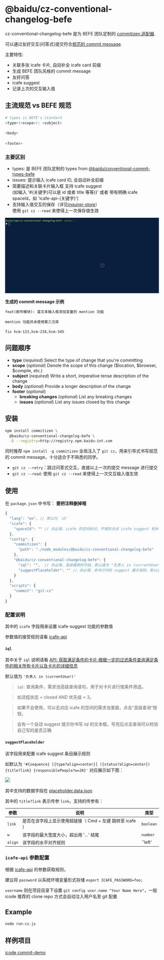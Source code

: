 # @baidu/cz-conventional-changelog-befe

cz-conventional-changelog-befe 是为 BEFE 团队定制的 [commitizen 适配器](https://github.com/commitizen/cz-cli#adapters).

可以通过友好交互(问答式)提交符合[规范的 commit message](https://www.conventionalcommits.org/).

主要特性:

- 关联多张 icafe 卡片, 自动补全 icafe card 前缀
- 生成 BEFE 团队风格的 commit message
- 友好问答
- icafe suggest
- 记录上次的交互输入值

## 主流规范 vs BEFE 规范

```bash
# types is BEFE's standard
<type>(<scope>): <subject>

<body>

<footer>
```

### 主要区别

- types: 是 BEFE 团队定制的 types from [@baidu/conventional-commit-types-befe](http://gitlab.baidu.com/be-fe/conventional-commit-types-befe)
- issues: 提示输入 icafe card ID, 会自动补全前缀
- 简要描述和关联卡片输入框 支持 icafe suggest  
  (如输入 '#{关键字(可以是 id 或者 title 等等)}' 或者 带有明确 icafe spaceId，如 'icafe-api-{关键字}')
- 支持输入值交互的保存（详见[inquirer-store](https://github.com/imcuttle/inquirer-store)）  
  使用 `git cz --read` 来使得上一次保存值生效

![](./snapshot.gif)

**生成的 commit message 示例**

```text
feat(邮件模块): 富文本输入框添加变量的 mention 功能

mention 功能并未使用第三方库

fix hcm-123,hcm-234,hcm-345
```

## 问题顺序

- **type** (_required_)
  Select the type of change that you're committing
- **scope** (_optional_)
  Denote the scope of this change ($location, $browser, $compile, etc.)
- **subject** (_required_)
  Write a short, imperative tense description of the change
- **body** (_optional_)
  Provide a longer description of the change
- **footer** (_optional_)
  - **breaking changes** (_optional_)
    List any breaking changes
  - **issues** (_optional_)
    List any issues closed by this change

## 安装

```bash
npm install commitizen \
  @baidu/cz-conventional-changelog-befe \
  -D --registry=http://registry.npm.baidu-int.com
```

同时推荐 `npm install -g commitizen`
全局注入了 `git cz`，用来引导式书写规范的 commit message，十分适合于不熟悉的同学。

- `git cz --retry`：跳过问答式交互，直接以上一次的提交 message 进行提交
- `git cz --read`: 使用 `git cz --read` 来使得上一次交互输入值生效

## 使用

在 `package.json` 中书写：
**要把注释删掉哦**

```javascript
{
  "lang": "en", // 默认为 `zh`
  "icafe": {
    "spaceId": "" // 非必填，icafe 的空间标识，不填则关闭 icafe suggest 和补全功能。如 "befe-erp"
  },
  "config": {
    "commitizen": {
      "path": "./node_modules/@baidu/cz-conventional-changelog-befe"
    },
    "@baidu/cz-conventional-changelog-befe": {
      "iql": "",  // 非必填，高级搜索的字段，默认值为 "负责人 in (currentUser)"
      "suggestPlaceholder": "" // 非必填，命令行中的 suggest 展示规则，默认值 "#{sequence} [{type?align=center}] ({status?align=center}) {title?link}  {responsiblePeople?w=20}"
    }
  },
  "scripts": {
    "commit": "git-cz"
  }
}
```

### 配置说明

其中的 `icafe` 字段用来设置 icafe-suggest 功能的参数值

参数值的接受规则请看 [icafe-api](http://gitlab.baidu.com/be-fe/icafe-api#%E5%A6%82%E4%BD%95%E8%AE%BE%E7%BD%AE%E7%94%A8%E6%88%B7%E5%90%8D%E5%AF%86%E7%A0%81%E7%AD%89%E9%BB%98%E8%AE%A4%E5%8F%82%E6%95%B0)

#### `iql`

其中关于 `iql` 说明请看 [API: 获取满足条件的卡片:根据一定的过滤条件查询满足条件的相关所有卡片以及卡片的详细信息](http://wiki.baidu.com/pages/viewpage.action?pageId=457513331)

默认值为 `'负责人 in (currentUser)'`

> `iql`: 查询条件，需求池高级查询语句，用于对卡片进行按条件筛选。

> 如流程状态 = closed AND 优先级 > 3。

> 如果不会使用，可以去对应 icafe 的空间的需求池里面，点击“高级查询”按钮，

> 会有一个自动 suggest 提示你书写 iql 的文本框，写完后点击查询可以检验自己写的是否正确

#### `suggestPlaceholder`

该字段用来配置 icafe suggest 条目展示规则

如默认为 `'#{sequence} [{type?align=center}] ({status?align=center}) {title?link} {responsiblePeople?w=20}'` 对应展示如下图：

![](http://obu9je6ng.bkt.clouddn.com//1539570849.png?imageMogr2/thumbnail/!100p)

其中支持的数据字段在 [placeholder.data.json](./__tests__/fixture/placeholder.data.json)

其中的 `title?link` 表示传参 `link`，支持的传参有：

| 参数    | 说明                                                      | 类型                          |
| ------- | --------------------------------------------------------- | ----------------------------- |
| `link`  | 是否在该字段上显示使用超链接（ Cmd + 左键 跳转至 icafe ） | `boolean`                     |
| `w`     | 该字段的最大宽度大小，超出用 '...' 结尾                   | `number`                      |
| `align` | 该字段的水平对齐规则                                      | `'left' | 'right' | 'center'` |

### `icafe-api` 参数配置

根据 [icafe-api](http://gitlab.baidu.com/be-fe/icafe-api#%E5%A6%82%E4%BD%95%E8%AE%BE%E7%BD%AE%E7%94%A8%E6%88%B7%E5%90%8D%E5%AF%86%E7%A0%81%E7%AD%89%E9%BB%98%E8%AE%A4%E5%8F%82%E6%95%B0) 的参数获取规则，

建议将 `password` 以系统环境变量形式存储 `export ICAFE_PASSWORD=foo;`

`username` 则在项目目录下设置 `git config user.name "Your Name Here"`，一般 icode 推荐的 clone repo 方式会自动注入用户名至 git 配置

## Example

```bash
node run-cz.js
```

## 样例项目

[icode commit-demo](http://icode.baidu.com/repos/baidu/personal-code/commit-demo)
